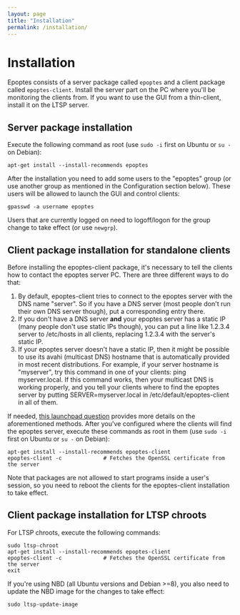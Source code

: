 ```yaml
---
layout: page
title: "Installation"
permalink: /installation/
---
```


# Installation

Epoptes consists of a server package called `epoptes` and a client package called `epoptes-client`. Install the server part on the PC where you'll be monitoring the clients from. If you want to use the GUI from a thin-client, install it on the LTSP server.

## Server package installation

Execute the following command as root (use `sudo -i` first on Ubuntu or `su -` on Debian):

```shell
apt-get install --install-recommends epoptes
```

After the installation you need to add some users to the "epoptes" group (or use another group as mentioned in the Configuration section below). These users will be allowed to launch the GUI and control clients:

```shell
gpasswd -a username epoptes
```

Users that are currently logged on need to logoff/logon for the group change to take effect (or use `newgrp`).

## Client package installation for standalone clients

Before installing the epoptes-client package, it's necessary to tell the clients how to contact the epoptes server PC. There are three different ways to do  that:

1. By default, epoptes-client tries to connect to the epoptes server with the DNS name "server". So if you have a DNS server (most people don't run their own DNS server though), put a corresponding entry there.
2. If you don't have a DNS server **and** your epoptes server has a static IP (many people don't use static IPs though), you can put a line like 1.2.3.4 server to /etc/hosts in all clients, replacing 1.2.3.4 with the server's static IP.
3. If your epoptes server doesn't have a static IP, then it might be possible to use its avahi (multicast DNS) hostname that is automatically provided in most recent distributions. For example, if your server hostname is "myserver", try this command in one of your clients: ping myserver.local. If this command works, then your multicast DNS is working properly, and you tell your clients where to find the epoptes server by putting SERVER=myserver.local in /etc/default/epoptes-client in all of them.

If needed, [this launchpad question](https://answers.launchpad.net/epoptes/+question/284584) provides more details on the aforementioned methods.
After you've configured where the clients will find the epoptes server, execute these commands as root in them (use `sudo -i` first on Ubuntu or `su -` on Debian):

```shell
apt-get install --install-recommends epoptes-client
epoptes-client -c             # Fetches the OpenSSL certificate from the server
```

Note that packages are not allowed to start programs inside a user's session, so you need to reboot the clients for the epoptes-client installation to take effect.

## Client package installation for LTSP chroots

For LTSP chroots, execute the following commands:

```shell
sudo ltsp-chroot
apt-get install --install-recommends epoptes-client
epoptes-client -c             # Fetches the OpenSSL certificate from the server
exit
```

If you're using NBD (all Ubuntu versions and Debian >=8), you also need to update the NBD image for the changes to take effect:

```shell
sudo ltsp-update-image
```
